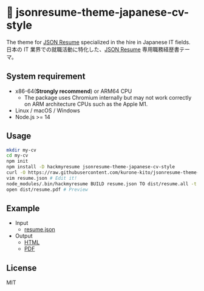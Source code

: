 # 👤 jsonresume-theme-japanese-cv-style

The theme for [JSON Resume](https://jsonresume.org) specialized in the hire in Japanese IT fields.  
日本の IT 業界での就職活動に特化した、[JSON Resume](https://jsonresume.org) 専用職務経歴書テーマ。

## System requirement

- x86-64(**Strongly recommend**) or ARM64 CPU
  - The package uses Chromium internally but may not work correctly on ARM architecture CPUs such as the Apple M1.
- Linux / macOS / Windows
- Node.js >= 14

## Usage

```sh
mkdir my-cv
cd my-cv
npm init
npm install -D hackmyresume jsonresume-theme-japanese-cv-style
curl -O https://raw.githubusercontent.com/kurone-kito/jsonresume-theme-japanese-cv-style/master/resume.json
vim resume.json # Edit it!
node_modules/.bin/hackmyresume BUILD resume.json TO dist/resume.all -t node_modules/jsonresume-theme-japanese-cv-style
open dist/resume.pdf # Preview
```

## Example

- Input
  - [resume.json](https://github.com/kurone-kito/jsonresume-theme-japanese-cv-style/blob/master/resume.json)
- Output
  - [HTML](https://kurone-kito.github.io/jsonresume-theme-japanese-cv-style/)
  - [PDF](https://kurone-kito.github.io/jsonresume-theme-japanese-cv-style/index.pdf)

## License

MIT

